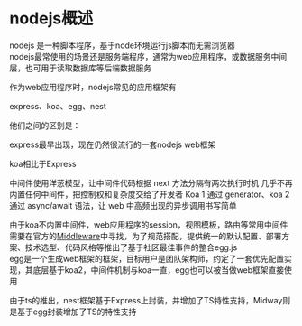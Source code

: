 # nodejs概述

nodejs 是一种脚本程序，基于node环境运行js脚本而无需浏览器  
nodejs最常使用的场景还是服务端程序，通常为web应用程序，或数据服务中间层，也可用于读取数据库等后端数据服务  

作为web应用程序时，nodejs常见的应用框架有

express、koa、egg、nest

他们之间的区别是：

express最早出现，现在仍然很流行的一套nodejs web框架

koa相比于Express

中间件使用洋葱模型，让中间件代码根据 next 方法分隔有两次执行时机
几乎不再内置任何中间件，把控制权和复杂度交给了开发者
Koa 1 通过 generator、koa 2 通过 async/await 语法，让 web 中高频出现的异步调用书写简单

由于koa不内置中间件，web应用程序的session，视图模板，路由等常用中间件需要在官方的[Middleware](https://github.com/koajs/koa/wiki#middleware)中寻找，为了规范搭配，提供统一的默认配置、部署方案、技术选型、代码风格等推出了基于社区最佳事件的整合egg.js  
egg是一个生成web框架的框架，目标用户是团队架构师，约定了一套优先配置实现，其底层基于koa2，中间件机制与koa一直，egg也可以被当做web框架直接使用  

由于ts的推出，nest框架基于Express上封装，并增加了TS特性支持，Midway则是基于egg封装增加了TS的特性支持  
